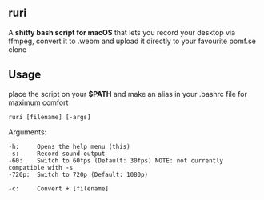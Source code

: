 ## ruri

A **shitty bash script for macOS** that lets you record your desktop via ffmpeg, convert it to .webm and upload it directly to your favourite pomf.se clone

## Usage

place the script on your **$PATH** and make an alias in your .bashrc file for maximum comfort



```
ruri [filename] [-args]
```

Arguments:
```
-h:     Opens the help menu (this)
-s:     Record sound output
-60:    Switch to 60fps (Default: 30fps) NOTE: not currently compatible with -s
-720p:  Switch to 720p (Default: 1080p)

-c:     Convert + [filename]
```
